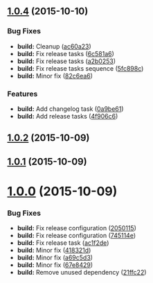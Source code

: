 <a name="1.0.4"></a>
## [1.0.4](https://github.com/vidakovic/m11n-release-test/compare/1.0.2...v1.0.4) (2015-10-10)


### Bug Fixes

* **build:** Cleanup ([ac60a23](https://github.com/vidakovic/m11n-release-test/commit/ac60a23))
* **build:** Fix release tasks ([6c581a6](https://github.com/vidakovic/m11n-release-test/commit/6c581a6))
* **build:** Fix release tasks ([a2b0253](https://github.com/vidakovic/m11n-release-test/commit/a2b0253))
* **build:** Fix release tasks sequence ([5fc898c](https://github.com/vidakovic/m11n-release-test/commit/5fc898c))
* **build:** Minor fix ([82c6ea6](https://github.com/vidakovic/m11n-release-test/commit/82c6ea6))

### Features

* **build:** Add changelog task ([0a9be61](https://github.com/vidakovic/m11n-release-test/commit/0a9be61))
* **build:** Add release tasks ([4f906c6](https://github.com/vidakovic/m11n-release-test/commit/4f906c6))



<a name="1.0.2"></a>
## [1.0.2](https://github.com/vidakovic/m11n-release-test/compare/1.0.1...1.0.2) (2015-10-09)




<a name="1.0.1"></a>
## [1.0.1](https://github.com/vidakovic/m11n-release-test/compare/v1.0.0...1.0.1) (2015-10-09)




<a name="1.0.0"></a>
# [1.0.0](https://github.com/vidakovic/m11n-release-test/compare/67e8429...v1.0.0) (2015-10-09)


### Bug Fixes

* **build:** Fix release configuration ([2050115](https://github.com/vidakovic/m11n-release-test/commit/2050115))
* **build:** Fix release configuration ([745114e](https://github.com/vidakovic/m11n-release-test/commit/745114e))
* **build:** Fix release task ([ac1f2de](https://github.com/vidakovic/m11n-release-test/commit/ac1f2de))
* **build:** Minor fix ([418321d](https://github.com/vidakovic/m11n-release-test/commit/418321d))
* **build:** Minor fix ([a69c5d3](https://github.com/vidakovic/m11n-release-test/commit/a69c5d3))
* **build:** Minor fix ([67e8429](https://github.com/vidakovic/m11n-release-test/commit/67e8429))
* **build:** Remove unused dependency ([21ffc22](https://github.com/vidakovic/m11n-release-test/commit/21ffc22))




